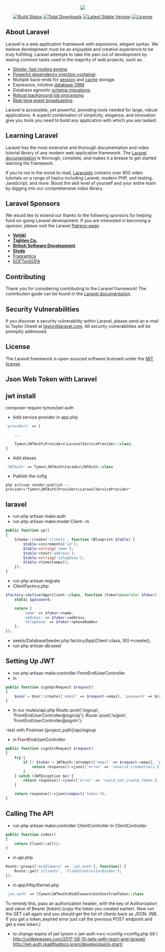 <p align="center"><img src="https://laravel.com/assets/img/components/logo-laravel.svg"></p>

<p align="center">
<a href="https://travis-ci.org/laravel/framework"><img src="https://travis-ci.org/laravel/framework.svg" alt="Build Status"></a>
<a href="https://packagist.org/packages/laravel/framework"><img src="https://poser.pugx.org/laravel/framework/d/total.svg" alt="Total Downloads"></a>
<a href="https://packagist.org/packages/laravel/framework"><img src="https://poser.pugx.org/laravel/framework/v/stable.svg" alt="Latest Stable Version"></a>
<a href="https://packagist.org/packages/laravel/framework"><img src="https://poser.pugx.org/laravel/framework/license.svg" alt="License"></a>
</p>

## About Laravel

Laravel is a web application framework with expressive, elegant syntax. We believe development must be an enjoyable and creative experience to be truly fulfilling. Laravel attempts to take the pain out of development by easing common tasks used in the majority of web projects, such as:

- [Simple, fast routing engine](https://laravel.com/docs/routing).
- [Powerful dependency injection container](https://laravel.com/docs/container).
- Multiple back-ends for [session](https://laravel.com/docs/session) and [cache](https://laravel.com/docs/cache) storage.
- Expressive, intuitive [database ORM](https://laravel.com/docs/eloquent).
- Database agnostic [schema migrations](https://laravel.com/docs/migrations).
- [Robust background job processing](https://laravel.com/docs/queues).
- [Real-time event broadcasting](https://laravel.com/docs/broadcasting).

Laravel is accessible, yet powerful, providing tools needed for large, robust applications. A superb combination of simplicity, elegance, and innovation give you tools you need to build any application with which you are tasked.

## Learning Laravel

Laravel has the most extensive and thorough documentation and video tutorial library of any modern web application framework. The [Laravel documentation](https://laravel.com/docs) is thorough, complete, and makes it a breeze to get started learning the framework.

If you're not in the mood to read, [Laracasts](https://laracasts.com) contains over 900 video tutorials on a range of topics including Laravel, modern PHP, unit testing, JavaScript, and more. Boost the skill level of yourself and your entire team by digging into our comprehensive video library.

## Laravel Sponsors

We would like to extend our thanks to the following sponsors for helping fund on-going Laravel development. If you are interested in becoming a sponsor, please visit the Laravel [Patreon page](http://patreon.com/taylorotwell):

- **[Vehikl](http://vehikl.com)**
- **[Tighten Co.](https://tighten.co)**
- **[British Software Development](https://www.britishsoftware.co)**
- **[Styde](https://styde.net)**
- [Fragrantica](https://www.fragrantica.com)
- [SOFTonSOFA](https://softonsofa.com/)

## Contributing

Thank you for considering contributing to the Laravel framework! The contribution guide can be found in the [Laravel documentation](http://laravel.com/docs/contributions).

## Security Vulnerabilities

If you discover a security vulnerability within Laravel, please send an e-mail to Taylor Otwell at taylor@laravel.com. All security vulnerabilities will be promptly addressed.

## License

The Laravel framework is open-sourced software licensed under the [MIT license](http://opensource.org/licenses/MIT).

## Json Web Token with Laravel 
## jwt install
composer require tymon/jwt-auth

- Add service provider in app.php
```php
'providers' => [

    ...

    Tymon\JWTAuth\Providers\LaravelServiceProvider::class,
]
```
- Add aliases
```php
'JWTAuth' => Tymon\JWTAuth\Facades\JWTAuth::class
```
- Publish the cofig
```
php artisan vendor:publish --provider="Tymon\JWTAuth\Providers\LaravelServiceProvider"
```
## laravel

- run php artisan make:auth
- run php artisan make:model Client -m
```php
public function up()
{
    Schema::create('clients', function (Blueprint $table) {
        $table->increments('id');
        $table->string('name');
        $table->text('address');
        $table->string('telephone');
        $table->timestamps();
    });
}
```
- run php artisan migrate
- ClientFactory.php
```php
$factory->define(App\Client::class, function (Faker\Generator $faker) {
    static $password;

    return [
        'name' => $faker->name,
        'address' => $faker->address,
        'telephone' => $faker->phoneNumber
    ];
});
```
- seeds/DatabaseSeeder.php
factory(App\Client::class, 50)->create();
- run php artisan db:seed

## Setting Up JWT
- run php artisan make:controller FrontEndUserController
- in 
```php
public function signUp(Request $request)
{
    $user = User::create(['email' => $request->email, 'password' => bcrypt($request->password)]);
}
```
- In our routes/api.php
Route::post('/signup', 'FrontEndUserController@signUp');
Route::post('/signin', 'FrontEndUserController@signIn');

-test with Postman
 [project_path]/api/signup

- in FrontEndUserController
```php
public function signIn(Request $request)
{
    try {
        if (! $token = JWTAuth::attempt(['email' => $request->email, 'password' => $request->password])) {
            return response()->json(['error' => 'invalid_credentials'], 401);
        }
    } catch (JWTException $e) {
        return response()->json(['error' => 'could_not_create_token'], 500);
    }

    return response()->json(compact('token'));
}
```
## Calling The API
- run php artisan make:controller ClientController
In ClientController
```php
public function index()
{
    return Client::all();
}
```
- in api.php
```php
Route::group(['middleware' => 'jwt.auth'], function() {
    Route::get('/clients', 'ClientController@index');
});
```
- in app/Http/Kernel.php
```php
'jwt.auth' => \Tymon\JWTAuth\Middleware\GetUserFromToken::class
```
To remedy this, pass an authorization header, with the key of Authorization and value of Bearer [token] (copy the token you created earlier). Now run the GET call again and you should get the list of clients back as JSON. (NB. If you get a token_expired error just call the previous POST endpoint and get a new token.)


- to change expire of jwt
tymon-> jwt-auth->src->config->config.php (ttl  )
http://unlikenesses.com/2017-08-10-jwts-with-react-and-laravel/
http://jwt-auth.readthedocs.io/en/develop/quick-start/
